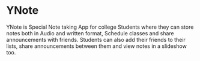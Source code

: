 # YNote
YNote is Special Note taking App for college Students where they can store notes both in Audio and written format, Schedule classes and share announcements with friends. Students can also add their friends to their lists, share announcements between them and view notes in a slideshow too.
